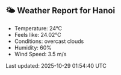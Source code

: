 <!-- WEATHER-START -->
## 🌤 Weather Report for Hanoi

- Temperature: 24°C
- Feels like: 24.02°C
- Conditions: overcast clouds
- Humidity: 60%
- Wind Speed: 3.5 m/s

Last updated: 2025-10-29 01:54:40 UTC
<!-- WEATHER-END -->
